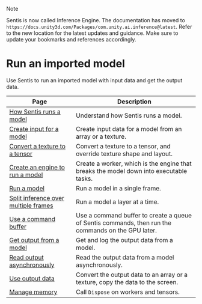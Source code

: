 > [!NOTE]
> Sentis is now called Inference Engine. The documentation has moved to `https://docs.unity3d.com/Packages/com.unity.ai.inference@latest`. Refer to the new location for the latest updates and guidance. Make sure to update your bookmarks and references accordingly.

# Run an imported model

Use Sentis to run an imported model with input data and get the output data.

|Page|Description|
|-|-|
|[How Sentis runs a model](how-sentis-runs-a-model.md)|Understand how Sentis runs a model.|
|[Create input for a model](create-an-input-tensor.md)|Create input data for a model from an array or a texture.|
|[Convert a texture to a tensor](convert-texture-to-tensor.md)|Convert a texture to a tensor, and override texture shape and layout.|
|[Create an engine to run a model](create-an-engine.md)|Create a worker, which is the engine that breaks the model down into executable tasks.|
|[Run a model](run-a-model.md)|Run a model in a single frame.|
|[Split inference over multiple frames](split-inference-over-multiple-frames.md)|Run a model a layer at a time.|
|[Use a command buffer](use-command-buffer.md)|Use a command buffer to create a queue of Sentis commands, then run the commands on the GPU later.|
|[Get output from a model](get-the-output.md)|Get and log the output data from a model.|
|[Read output asynchronously](read-output-async.md)|Read the output data from a model asynchronously.|
|[Use output data](use-model-output.md)|Convert the output data to an array or a texture, copy the data to the screen.|
|[Manage memory](manage-memory.md)|Call `Dispose` on workers and tensors.|
